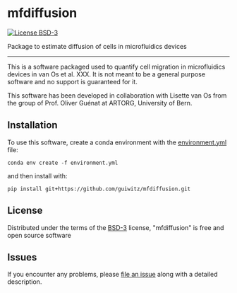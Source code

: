 # mfdiffusion

[![License BSD-3](https://img.shields.io/pypi/l/mfdiffusion.svg?color=green)](https://github.com/guiwitz/mfdiffusion/raw/main/LICENSE)

Package to estimate diffusion of cells in microfluidics devices

----------------------------------

This is a software packaged used to quantify cell migration in microfluidics devices in van Os et al. XXX. It is not meant to be a general purpose software and no support is guaranteed for it.

This software has been developed in collaboration with Lisette van Os from the group of Prof. Oliver Guénat at ARTORG, University of Bern.

## Installation

To use this software, create a conda environment with the [environment.yml](environment.yml) file:

    conda env create -f environment.yml

and then install with:

    pip install git+https://github.com/guiwitz/mfdiffusion.git


## License

Distributed under the terms of the [BSD-3] license,
"mfdiffusion" is free and open source software

## Issues

If you encounter any problems, please [file an issue] along with a detailed description.

[BSD-3]: http://opensource.org/licenses/BSD-3-Clause
[file an issue]: https://github.com/guiwitz/mfdiffusion/issues